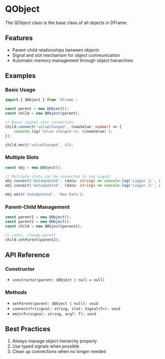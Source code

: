 # QObject

The QObject class is the base class of all objects in DFrame.

## Features

- Parent-child relationships between objects
- Signal and slot mechanism for object communication
- Automatic memory management through object hierarchies

## Examples

### Basic Usage

```typescript
import { QObject } from 'dframe';

const parent = new QObject();
const child = new QObject(parent);

// Basic signal-slot connection
child.connect('valueChanged', (newValue: number) => {
    console.log(`Value changed to: ${newValue}`);
});

child.emit('valueChanged', 42);
```

### Multiple Slots

```typescript
const obj = new QObject();

// Multiple slots can be connected to one signal
obj.connect('dataUpdated', (data: string) => console.log('Logger 1:', data));
obj.connect('dataUpdated', (data: string) => console.log('Logger 2:', data));

obj.emit('dataUpdated', 'New Data');
```

### Parent-Child Management

```typescript
const parent1 = new QObject();
const parent2 = new QObject();
const child = new QObject(parent1);

// Later, change parent
child.setParent(parent2);
```

## API Reference

### Constructor
- `constructor(parent: QObject | null = null)`

### Methods
- `setParent(parent: QObject | null): void`
- `connect<T>(signal: string, slot: Signal<T>): void`
- `emit<T>(signal: string, arg?: T): void`

## Best Practices

1. Always manage object hierarchy properly
2. Use typed signals when possible
3. Clean up connections when no longer needed

